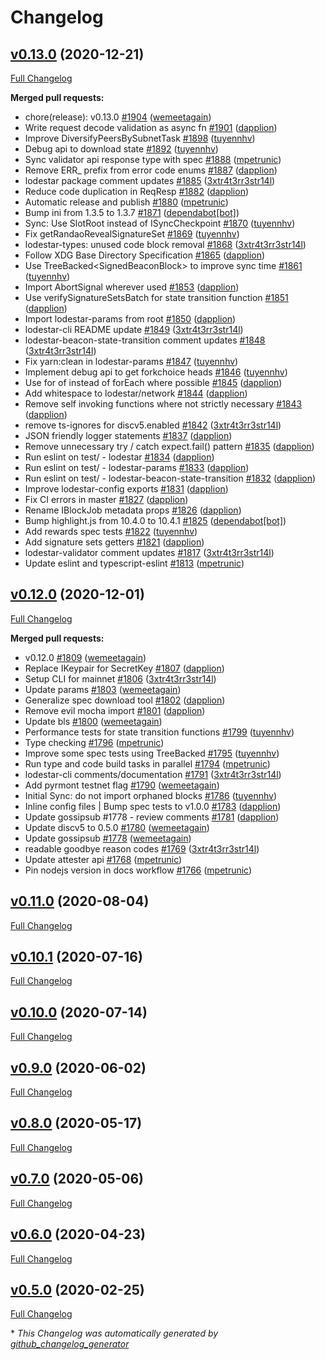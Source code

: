 # Changelog

## [v0.13.0](https://github.com/chainsafe/lodestar/tree/v0.13.0) (2020-12-21)

[Full Changelog](https://github.com/chainsafe/lodestar/compare/v0.12.0...v0.13.0)

**Merged pull requests:**

- chore\(release\): v0.13.0 [\#1904](https://github.com/ChainSafe/lodestar/pull/1904) ([wemeetagain](https://github.com/wemeetagain))
- Write request decode validation as async fn [\#1901](https://github.com/ChainSafe/lodestar/pull/1901) ([dapplion](https://github.com/dapplion))
- Improve DiversifyPeersBySubnetTask [\#1898](https://github.com/ChainSafe/lodestar/pull/1898) ([tuyennhv](https://github.com/tuyennhv))
- Debug api to download state [\#1892](https://github.com/ChainSafe/lodestar/pull/1892) ([tuyennhv](https://github.com/tuyennhv))
- Sync validator api response type with spec [\#1888](https://github.com/ChainSafe/lodestar/pull/1888) ([mpetrunic](https://github.com/mpetrunic))
- Remove ERR\_ prefix from error code enums [\#1887](https://github.com/ChainSafe/lodestar/pull/1887) ([dapplion](https://github.com/dapplion))
- lodestar package comment updates [\#1885](https://github.com/ChainSafe/lodestar/pull/1885) ([3xtr4t3rr3str14l](https://github.com/3xtr4t3rr3str14l))
- Reduce code duplication in ReqResp [\#1882](https://github.com/ChainSafe/lodestar/pull/1882) ([dapplion](https://github.com/dapplion))
- Automatic release and publish [\#1880](https://github.com/ChainSafe/lodestar/pull/1880) ([mpetrunic](https://github.com/mpetrunic))
- Bump ini from 1.3.5 to 1.3.7 [\#1871](https://github.com/ChainSafe/lodestar/pull/1871) ([dependabot[bot]](https://github.com/apps/dependabot))
- Sync: Use SlotRoot instead of ISyncCheckpoint [\#1870](https://github.com/ChainSafe/lodestar/pull/1870) ([tuyennhv](https://github.com/tuyennhv))
- Fix getRandaoRevealSignatureSet [\#1869](https://github.com/ChainSafe/lodestar/pull/1869) ([tuyennhv](https://github.com/tuyennhv))
- lodestar-types: unused code block removal [\#1868](https://github.com/ChainSafe/lodestar/pull/1868) ([3xtr4t3rr3str14l](https://github.com/3xtr4t3rr3str14l))
- Follow XDG Base Directory Specification [\#1865](https://github.com/ChainSafe/lodestar/pull/1865) ([dapplion](https://github.com/dapplion))
- Use TreeBacked\<SignedBeaconBlock\> to improve sync time [\#1861](https://github.com/ChainSafe/lodestar/pull/1861) ([tuyennhv](https://github.com/tuyennhv))
- Import AbortSignal wherever used [\#1853](https://github.com/ChainSafe/lodestar/pull/1853) ([dapplion](https://github.com/dapplion))
- Use verifySignatureSetsBatch for state transition function [\#1851](https://github.com/ChainSafe/lodestar/pull/1851) ([dapplion](https://github.com/dapplion))
- Import lodestar-params from root [\#1850](https://github.com/ChainSafe/lodestar/pull/1850) ([dapplion](https://github.com/dapplion))
- lodestar-cli README update [\#1849](https://github.com/ChainSafe/lodestar/pull/1849) ([3xtr4t3rr3str14l](https://github.com/3xtr4t3rr3str14l))
- lodestar-beacon-state-transition comment updates [\#1848](https://github.com/ChainSafe/lodestar/pull/1848) ([3xtr4t3rr3str14l](https://github.com/3xtr4t3rr3str14l))
- Fix yarn:clean in lodestar-params [\#1847](https://github.com/ChainSafe/lodestar/pull/1847) ([tuyennhv](https://github.com/tuyennhv))
- Implement debug api to get forkchoice heads [\#1846](https://github.com/ChainSafe/lodestar/pull/1846) ([tuyennhv](https://github.com/tuyennhv))
- Use for of instead of forEach where possible [\#1845](https://github.com/ChainSafe/lodestar/pull/1845) ([dapplion](https://github.com/dapplion))
- Add whitespace to lodestar/network [\#1844](https://github.com/ChainSafe/lodestar/pull/1844) ([dapplion](https://github.com/dapplion))
- Remove self invoking functions where not strictly necessary [\#1843](https://github.com/ChainSafe/lodestar/pull/1843) ([dapplion](https://github.com/dapplion))
- remove ts-ignores for discv5.enabled [\#1842](https://github.com/ChainSafe/lodestar/pull/1842) ([3xtr4t3rr3str14l](https://github.com/3xtr4t3rr3str14l))
- JSON friendly logger statements [\#1837](https://github.com/ChainSafe/lodestar/pull/1837) ([dapplion](https://github.com/dapplion))
- Remove unnecessary try / catch expect.fail\(\) pattern [\#1835](https://github.com/ChainSafe/lodestar/pull/1835) ([dapplion](https://github.com/dapplion))
- Run eslint on test/ - lodestar [\#1834](https://github.com/ChainSafe/lodestar/pull/1834) ([dapplion](https://github.com/dapplion))
- Run eslint on test/ - lodestar-params [\#1833](https://github.com/ChainSafe/lodestar/pull/1833) ([dapplion](https://github.com/dapplion))
- Run eslint on test/ - lodestar-beacon-state-transition [\#1832](https://github.com/ChainSafe/lodestar/pull/1832) ([dapplion](https://github.com/dapplion))
- Improve lodestar-config exports [\#1831](https://github.com/ChainSafe/lodestar/pull/1831) ([dapplion](https://github.com/dapplion))
- Fix CI errors in master [\#1827](https://github.com/ChainSafe/lodestar/pull/1827) ([dapplion](https://github.com/dapplion))
- Rename IBlockJob metadata props [\#1826](https://github.com/ChainSafe/lodestar/pull/1826) ([dapplion](https://github.com/dapplion))
- Bump highlight.js from 10.4.0 to 10.4.1 [\#1825](https://github.com/ChainSafe/lodestar/pull/1825) ([dependabot[bot]](https://github.com/apps/dependabot))
- Add rewards spec tests [\#1822](https://github.com/ChainSafe/lodestar/pull/1822) ([tuyennhv](https://github.com/tuyennhv))
- Add signature sets getters [\#1821](https://github.com/ChainSafe/lodestar/pull/1821) ([dapplion](https://github.com/dapplion))
- lodestar-validator comment updates [\#1817](https://github.com/ChainSafe/lodestar/pull/1817) ([3xtr4t3rr3str14l](https://github.com/3xtr4t3rr3str14l))
- Update eslint and typescript-eslint [\#1813](https://github.com/ChainSafe/lodestar/pull/1813) ([mpetrunic](https://github.com/mpetrunic))

## [v0.12.0](https://github.com/chainsafe/lodestar/tree/v0.12.0) (2020-12-01)

[Full Changelog](https://github.com/chainsafe/lodestar/compare/v0.11.0...v0.12.0)

**Merged pull requests:**

- v0.12.0 [\#1809](https://github.com/ChainSafe/lodestar/pull/1809) ([wemeetagain](https://github.com/wemeetagain))
- Replace IKeypair for SecretKey [\#1807](https://github.com/ChainSafe/lodestar/pull/1807) ([dapplion](https://github.com/dapplion))
- Setup CLI for mainnet [\#1806](https://github.com/ChainSafe/lodestar/pull/1806) ([3xtr4t3rr3str14l](https://github.com/3xtr4t3rr3str14l))
- Update params [\#1803](https://github.com/ChainSafe/lodestar/pull/1803) ([wemeetagain](https://github.com/wemeetagain))
- Generalize spec download tool [\#1802](https://github.com/ChainSafe/lodestar/pull/1802) ([dapplion](https://github.com/dapplion))
- Remove evil mocha import [\#1801](https://github.com/ChainSafe/lodestar/pull/1801) ([dapplion](https://github.com/dapplion))
- Update bls [\#1800](https://github.com/ChainSafe/lodestar/pull/1800) ([wemeetagain](https://github.com/wemeetagain))
- Performance tests for state transition functions [\#1799](https://github.com/ChainSafe/lodestar/pull/1799) ([tuyennhv](https://github.com/tuyennhv))
- Type checking [\#1796](https://github.com/ChainSafe/lodestar/pull/1796) ([mpetrunic](https://github.com/mpetrunic))
- Improve some spec tests using TreeBacked [\#1795](https://github.com/ChainSafe/lodestar/pull/1795) ([tuyennhv](https://github.com/tuyennhv))
- Run type and code build tasks in parallel [\#1794](https://github.com/ChainSafe/lodestar/pull/1794) ([mpetrunic](https://github.com/mpetrunic))
- lodestar-cli comments/documentation [\#1791](https://github.com/ChainSafe/lodestar/pull/1791) ([3xtr4t3rr3str14l](https://github.com/3xtr4t3rr3str14l))
- Add pyrmont testnet flag [\#1790](https://github.com/ChainSafe/lodestar/pull/1790) ([wemeetagain](https://github.com/wemeetagain))
- Initial Sync: do not import orphaned blocks [\#1786](https://github.com/ChainSafe/lodestar/pull/1786) ([tuyennhv](https://github.com/tuyennhv))
- Inline config files | Bump spec tests to v1.0.0 [\#1783](https://github.com/ChainSafe/lodestar/pull/1783) ([dapplion](https://github.com/dapplion))
- Update gossipsub \#1778 - review comments [\#1781](https://github.com/ChainSafe/lodestar/pull/1781) ([dapplion](https://github.com/dapplion))
- Update discv5 to 0.5.0 [\#1780](https://github.com/ChainSafe/lodestar/pull/1780) ([wemeetagain](https://github.com/wemeetagain))
- Update gossipsub [\#1778](https://github.com/ChainSafe/lodestar/pull/1778) ([wemeetagain](https://github.com/wemeetagain))
- readable goodbye reason codes [\#1769](https://github.com/ChainSafe/lodestar/pull/1769) ([3xtr4t3rr3str14l](https://github.com/3xtr4t3rr3str14l))
- Update attester api [\#1768](https://github.com/ChainSafe/lodestar/pull/1768) ([mpetrunic](https://github.com/mpetrunic))
- Pin nodejs version in docs workflow [\#1766](https://github.com/ChainSafe/lodestar/pull/1766) ([mpetrunic](https://github.com/mpetrunic))

## [v0.11.0](https://github.com/chainsafe/lodestar/tree/v0.11.0) (2020-08-04)

[Full Changelog](https://github.com/chainsafe/lodestar/compare/v0.10.1...v0.11.0)

## [v0.10.1](https://github.com/chainsafe/lodestar/tree/v0.10.1) (2020-07-16)

[Full Changelog](https://github.com/chainsafe/lodestar/compare/v0.10.0...v0.10.1)

## [v0.10.0](https://github.com/chainsafe/lodestar/tree/v0.10.0) (2020-07-14)

[Full Changelog](https://github.com/chainsafe/lodestar/compare/v0.9.0...v0.10.0)

## [v0.9.0](https://github.com/chainsafe/lodestar/tree/v0.9.0) (2020-06-02)

[Full Changelog](https://github.com/chainsafe/lodestar/compare/v0.8.0...v0.9.0)

## [v0.8.0](https://github.com/chainsafe/lodestar/tree/v0.8.0) (2020-05-17)

[Full Changelog](https://github.com/chainsafe/lodestar/compare/v0.7.0...v0.8.0)

## [v0.7.0](https://github.com/chainsafe/lodestar/tree/v0.7.0) (2020-05-06)

[Full Changelog](https://github.com/chainsafe/lodestar/compare/v0.6.0...v0.7.0)

## [v0.6.0](https://github.com/chainsafe/lodestar/tree/v0.6.0) (2020-04-23)

[Full Changelog](https://github.com/chainsafe/lodestar/compare/v0.5.0...v0.6.0)

## [v0.5.0](https://github.com/chainsafe/lodestar/tree/v0.5.0) (2020-02-25)

[Full Changelog](https://github.com/chainsafe/lodestar/compare/11408e95ecd4f64282adfd7ebd9f4ad8c36a4417...v0.5.0)



\* *This Changelog was automatically generated by [github_changelog_generator](https://github.com/github-changelog-generator/github-changelog-generator)*
